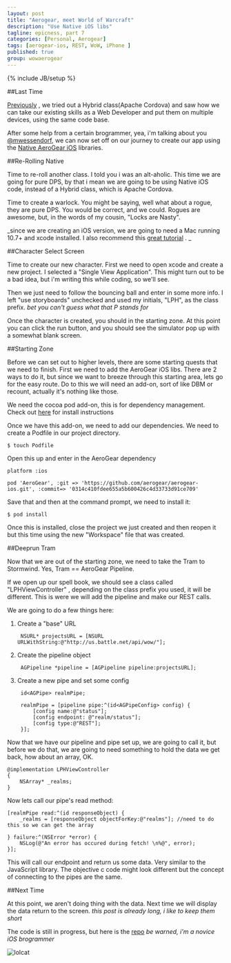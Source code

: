 ```yaml
---
layout: post
title: "Aerogear, meet World of Warcraft"
description: "Use Native iOS libs"
tagline: epicness, part 7
categories: [Personal, Aerogear]
tags: [aerogear-ios, REST, WoW, iPhone ]
published: true
group: wowaerogear
---
```

{% include JB/setup %}

##Last Time

[Previously](/Personal/Aerogear/2012/11/01/wow-aerogear-cordova) , we tried out a Hybrid class(Apache Cordova) and saw how we can take our existing skills as a Web Developer and put them on multiple devices, using the same code base.

After some help from a certain brogrammer, yea, i'm talking about you [@mwessendorf](https://twitter.com/mwessendorf), we can now set off on our journey to create our app using the [Native AeroGear iOS](https://github.com/aerogear/aerogear-ios) libraries.

##Re-Rolling Native

Time to re-roll another class.  I told you i was an alt-aholic.  This time we are going for pure DPS, by that i mean we are going to be using Native iOS code, instead of a Hybrid class, which is Apache Cordova.

Time to create a warlock.  You might be saying, well what about a rogue,  they are pure DPS.  You would be correct, and we could.  Rogues are awesome, but, in the words of my cousin, "Locks are Nasty".

_since we are creating an iOS version, we are going to need a Mac running 10.7+ and xcode installed.
I also recommend this [great tutorial](http://aerogear.org/docs/guides/GetStartedwithAeroGearandXcode/) .
_

##Character Select Screen

Time to create our new character.  First we need to open xcode and create a new project.  I selected a "Single View Application".  This might turn out to be a bad idea,  but i'm writing this while coding, so we'll see.

Then we just need to follow the bouncing ball and enter in some more info.  I left "use storyboards" unchecked and used my initials, "LPH", as the class prefix. _bet you can't guess what that P stands for_

Once the character is created, you should in the starting zone.  At this point you can click the run button, and you should see the simulator pop up with a somewhat blank screen.

##Starting Zone

Before we can set out to higher levels, there are some starting quests that we need to finish.  First we need to add the AeroGear iOS libs.  There are 2 ways to do it,  but since we want to breeze through this starting area, lets go for the easy route.  Do to this we will need an add-on, sort of like DBM or recount,  actually it's nothing like those.

We need the cocoa pod add-on,  this is for dependency management.  Check out [here](http://cocoapods.org/) for install instructions

Once we have this add-on, we need to add our dependencies.  We need to create a Podfile in our project directory.

    $ touch Podfile

Open this up and enter in the AeroGear dependency

    platform :ios

    pod 'AeroGear', :git => 'https://github.com/aerogear/aerogear-ios.git', :commit=> '0314c410fdee655a5b600426c4d33733d91ce709'

Save that and then at the command prompt, we need to install it:

    $ pod install

Once this is installed,  close the project we just created and then reopen it but this time using the new "Workspace" file that was created.

##Deeprun Tram

Now that we are out of the starting zone,  we need to take the Tram to Stormwind.  Yes,  Tram == AeroGear Pipeline.

If we open up our spell book, we should see a class called "LPHViewController" , depending on the class prefix you used, it will be different.  This is were we will add the pipeline and make our REST calls.

We are going to do a few things here:

1. Create a "base" URL

        NSURL* projectsURL = [NSURL URLWithString:@"http://us.battle.net/api/wow/"];

2. Create the pipeline object

        AGPipeline *pipeline = [AGPipeline pipeline:projectsURL];

3. Create a new pipe and set some config

        id<AGPipe> realmPipe;

        realmPipe = [pipeline pipe:^(id<AGPipeConfig> config) {
            [config name:@"status"];
            [config endpoint: @"realm/status"];
            [config type:@"REST"];
        }];

Now that we have our pipeline and pipe set up, we are going to call it,  but before we do that, we are going to need something to hold the data we get back,  how about an array,  OK.

    @implementation LPHViewController
    {
        NSArray* _realms;
    }

Now lets call our pipe's read method:

    [realmPipe read:^(id responseObject) {
        _realms = [responseObject objectForKey:@"realms"]; //need to do this so we can get the array

    } failure:^(NSError *error) {
        NSLog(@"An error has occured during fetch! \n%@", error);
    }];

This will call our endpoint and return us some data.  Very similar to the JavaScript library.  The objective c code might look different but the concept of connecting to the pipes are the same.


##Next Time

At this point, we aren't doing thing with the data.  Next time we will display the data return to the screen.  _this post is already long,  i like to keep them short_

The code is still in progress, but here is the [repo](https://github.com/lholmquist/WoWAerogeariOS) _be warned,  i'm a novice iOS brogrammer_


![lolcat](http://4.bp.blogspot.com/_2qbnJJTuUtQ/TKruMlPTznI/AAAAAAAAAjM/FV_AHax_WRs/s1600/lolcatWow.jpg)

